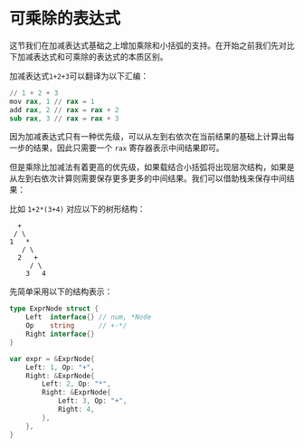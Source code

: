# 可乘除的表达式

这节我们在加减表达式基础之上增加乘除和小括弧的支持。在开始之前我们先对比下加减表达式和可乘除的表达式的本质区别。

加减表达式`1+2+3`可以翻译为以下汇编：

```s
// 1 + 2 + 3
mov rax, 1 // rax = 1
add rax, 2 // rax = rax + 2
sub rax, 3 // rax = rax + 3
```

因为加减表达式只有一种优先级，可以从左到右依次在当前结果的基础上计算出每一步的结果，因此只需要一个 `rax` 寄存器表示中间结果即可。

但是乘除比加减法有着更高的优先级，如果载结合小括弧将出现层次结构，如果是从左到右依次计算则需要保存更多更多的中间结果。我们可以借助栈来保存中间结果：




比如 `1+2*(3+4)` 对应以下的树形结构：

```
  +
 / \
1   *
   / \
  2   +
     / \
    3   4
```

先简单采用以下的结构表示：

```go
type ExprNode struct {
	Left  interface{} // num, *Node
	Op    string      // +-*/
	Right interface{}
}

var expr = &ExprNode{
	Left: 1, Op: "+",
	Right: &ExprNode{
		Left: 2, Op: "*",
		Right: &ExprNode{
			Left: 3, Op: "+",
			Right: 4,
		},
	},
}
```

